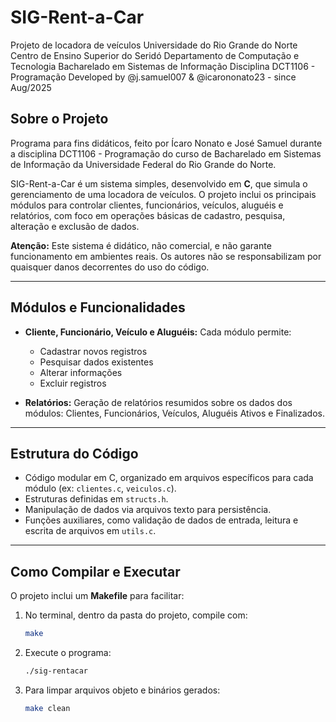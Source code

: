 # SIG-Rent-a-Car 

Projeto de locadora de veículos Universidade do Rio Grande do Norte 
Centro de Ensino Superior do Seridó 
Departamento de Computação e Tecnologia 
Bacharelado em Sistemas de Informação Disciplina DCT1106 - Programação
Developed by @j.samuel007 & @icarononato23 - since Aug/2025

## Sobre o Projeto

Programa para fins didáticos, feito por Ícaro Nonato e José Samuel durante a disciplina DCT1106 - Programação do curso de Bacharelado em Sistemas de Informação da Universidade Federal do Rio Grande do Norte.

SIG-Rent-a-Car é um sistema simples, desenvolvido em **C**, que simula o gerenciamento de uma locadora de veículos. O projeto inclui os principais módulos para controlar clientes, funcionários, veículos, aluguéis e relatórios, com foco em operações básicas de cadastro, pesquisa, alteração e exclusão de dados.

**Atenção:**
Este sistema é didático, não comercial, e não garante funcionamento em ambientes reais. Os autores não se responsabilizam por quaisquer danos decorrentes do uso do código.

---

## Módulos e Funcionalidades

* **Cliente, Funcionário, Veículo e Aluguéis:**
  Cada módulo permite:

  * Cadastrar novos registros
  * Pesquisar dados existentes
  * Alterar informações
  * Excluir registros

* **Relatórios:**
  Geração de relatórios resumidos sobre os dados dos módulos: Clientes, Funcionários, Veículos, Aluguéis Ativos e Finalizados.

---

## Estrutura do Código

* Código modular em C, organizado em arquivos específicos para cada módulo (ex: `clientes.c`, `veiculos.c`).
* Estruturas definidas em `structs.h`.
* Manipulação de dados via arquivos texto para persistência.
* Funções auxiliares, como validação de dados de entrada, leitura e escrita de arquivos em `utils.c`.

---

## Como Compilar e Executar

O projeto inclui um **Makefile** para facilitar:

1. No terminal, dentro da pasta do projeto, compile com:

   ```bash
   make
   ```

2. Execute o programa:

   ```bash
   ./sig-rentacar
   ```

3. Para limpar arquivos objeto e binários gerados:

   ```bash
   make clean
   ```


